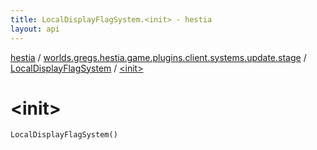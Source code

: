 ```yaml
---
title: LocalDisplayFlagSystem.<init> - hestia
layout: api
---
```


<div class='api-docs-breadcrumbs'><a href="../../index.html">hestia</a> / <a href="../index.html">worlds.gregs.hestia.game.plugins.client.systems.update.stage</a> / <a href="index.html">LocalDisplayFlagSystem</a> / <a href="./-init-.html">&lt;init&gt;</a></div>

# &lt;init&gt;

<div class="signature"><code><span class="identifier">LocalDisplayFlagSystem</span><span class="symbol">(</span><span class="symbol">)</span></code></div>

